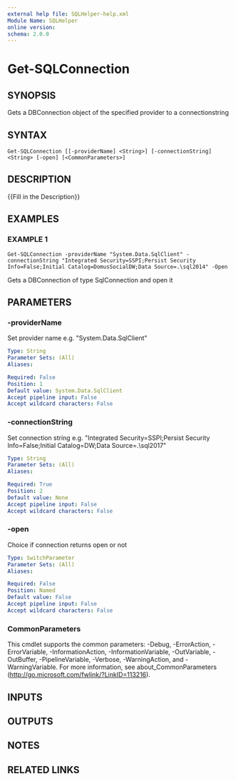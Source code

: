 ```yaml
---
external help file: SQLHelper-help.xml
Module Name: SQLHelper
online version:
schema: 2.0.0
---
```


# Get-SQLConnection

## SYNOPSIS
Gets a DBConnection object of the specified provider to a connectionstring

## SYNTAX

```
Get-SQLConnection [[-providerName] <String>] [-connectionString] <String> [-open] [<CommonParameters>]
```

## DESCRIPTION
{{Fill in the Description}}

## EXAMPLES

### EXAMPLE 1
```
Get-SQLConnection -providerName "System.Data.SqlClient" -connectionString "Integrated Security=SSPI;Persist Security Info=False;Initial Catalog=DomusSocialDW;Data Source=.\sql2014" -Open
```

Gets a DBConnection of type SqlConnection and open it

## PARAMETERS

### -providerName
Set provider name e.g.
"System.Data.SqlClient"

```yaml
Type: String
Parameter Sets: (All)
Aliases:

Required: False
Position: 1
Default value: System.Data.SqlClient
Accept pipeline input: False
Accept wildcard characters: False
```

### -connectionString
Set connection string e.g.
"Integrated Security=SSPI;Persist Security Info=False;Initial Catalog=DW;Data Source=.\sql2017"

```yaml
Type: String
Parameter Sets: (All)
Aliases:

Required: True
Position: 2
Default value: None
Accept pipeline input: False
Accept wildcard characters: False
```

### -open
Choice if connection returns open or not

```yaml
Type: SwitchParameter
Parameter Sets: (All)
Aliases:

Required: False
Position: Named
Default value: False
Accept pipeline input: False
Accept wildcard characters: False
```

### CommonParameters
This cmdlet supports the common parameters: -Debug, -ErrorAction, -ErrorVariable, -InformationAction, -InformationVariable, -OutVariable, -OutBuffer, -PipelineVariable, -Verbose, -WarningAction, and -WarningVariable.
For more information, see about_CommonParameters (http://go.microsoft.com/fwlink/?LinkID=113216).

## INPUTS

## OUTPUTS

## NOTES

## RELATED LINKS
